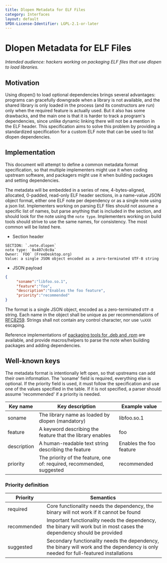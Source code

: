 ```yaml
---
title: Dlopen Metadata for ELF Files
category: Interfaces
layout: default
SPDX-License-Identifier: LGPL-2.1-or-later
---
```


# Dlopen Metadata for ELF Files

*Intended audience: hackers working on packaging ELF files that use dlopen to load libraries.*

## Motivation

Using dlopen() to load optional dependencies brings several advantages: programs can gracefully downgrade
when a library is not available, and the shared library is only loaded in the process (and its constructors
are run) only when the required feature is actually used. But it also has some drawbacks, and the main one
is that it is harder to track a program's dependencies, since unlike dynamic linking there will not be a
mention in the ELF header. This specification aims to solve this problem by providing a standardized
specification for a custom ELF note that can be used to list dlopen dependencies.

## Implementation

This document will attempt to define a common metadata format specification, so that multiple implementers
might use it when coding upstream software, and packagers might use it when building packages and setting
dependencies.

The metadata will be embedded in a series of new, 4-bytes-aligned, allocated, 0-padded, read-only ELF header
sections, in a name-value JSON object format, either one ELF note per dependency or as a single note using a
json list. Implementers working on parsing ELF files should not assume a specific list of names, but parse
anything that is included in the section, and should look for the note using the `note type`. Implementers
working on build tools should strive to use the same names, for consistency. The most common will be listed
here.

* Section header

```
SECTION: `.note.dlopen`
note type: `0x407c0c0a`
Owner: `FDO` (FreeDesktop.org)
Value: a single JSON object encoded as a zero-terminated UTF-8 string
```

* JSON payload

```json
{
     "soname":"libfoo.so.1",
     "feature":"foo",
     "description":"Enables the foo feature",
     "priority":"recommended"
}
```

The format is a single JSON object, encoded as a zero-terminated `UTF-8` string. Each name in the object
shall be unique as per recommendations of [RFC8259](https://datatracker.ietf.org/doc/html/rfc8259#section-4).
Strings shall not contain any control character, nor use `\uXXX` escaping.

Reference implementations of [packaging tools for .deb and .rpm](https://github.com/systemd/package-notes)
are available, and provide macros/helpers to parse the note when building packages and adding dependencies.

## Well-known keys

The metadata format is intentionally left open, so that upstreams can add their own information. The
'soname' field is required, everything else is optional. If the priority field is used, it must follow the
specification and use one of the values specified in the table. If it is not specified, a parser should
assume 'recommended' if a priority is needed.

| Key name    | Key description                                                          | Example value                         |
|-------------|--------------------------------------------------------------------------|---------------------------------------|
| soname      | The library name as loaded by dlopen (mandatory)                         | libfoo.so.1                           |
| feature     | A keyword describing the feature that the library enables                | foo                                   |
| description | A human-readable text string describing the feature                      | Enables the foo feature               |
| priority    | The priority of the feature, one of: required, recommended, suggested    | recommended                           |

### Priority definition

| Priority    | Semantics                                                                                                                            |
|-------------|--------------------------------------------------------------------------------------------------------------------------------------|
| required    | Core functionality needs the dependency, the binary will not work if it cannot be found                                              |
| recommended | Important functionality needs the dependency, the binary will work but in most cases the dependency should be provided               |
| suggested   | Secondary functionality needs the dependency, the binary will work and the dependency is only needed for full-featured installations |
